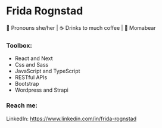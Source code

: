 # Frida Rognstad

:information_desk_person: Pronouns she/her | :coffee: Drinks to much coffee | :bear: Momabear 

### Toolbox:
- React and Next
- Css and Sass
- JavaScript and TypeScript
- RESTful APIs
- Bootstrap
- Wordpress and Strapi

### Reach me:
LinkedIn: https://www.linkedin.com/in/frida-rognstad

<!--
**FridaRognstad/FridaRognstad** is a ✨ _special_ ✨ repository because its `README.md` (this file) appears on your GitHub profile.

-->
